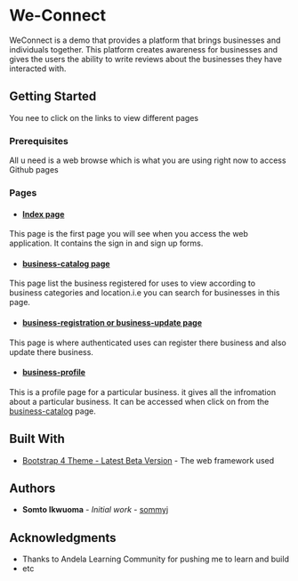 # We-Connect
WeConnect is a demo that provides a platform that brings businesses and individuals together. This platform creates awareness for businesses and gives the users the ability to write reviews about the businesses they have interacted with.

## Getting Started
You nee to click on the links to view different pages

### Prerequisites

All u need is a web browse which is what you are using right now to access Github pages

### Pages

* #### [Index page](https://sommyj.github.io/We-Connect/template/index.html)

This page is the first page you will see when you access the web application. It contains the sign in and sign up forms.

* #### [business-catalog page](https://sommyj.github.io/We-Connect/template/business-catalog.html)

This page list the business registered for uses to view according to business categories and location.i.e you can search for businesses in this page.

* #### [business-registration or business-update page](https://sommyj.github.io/We-Connect/template/business-registration.html)

This page is where authenticated uses can register there business and also update there business.

* #### [business-profile](https://sommyj.github.io/We-Connect/template/business-profile.html)
This is a profile page for a particular business. it gives all the infromation about a particular business. It can be accessed when click on from the [business-catalog](https://sommyj.github.io/We-Connect/template/business-catalog.html) page.

## Built With

* [Bootstrap 4 Theme - Latest Beta Version](http://www.dropwizard.io/1.0.2/docs/) - The web framework used

## Authors

* **Somto Ikwuoma** - *Initial work* - [sommyj](https://github.com/sommyj)

## Acknowledgments

* Thanks to Andela Learning Community for pushing me to learn and build
* etc
